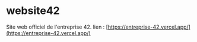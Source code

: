 # website42
Site web officiel de l'entreprise 42.
lien : [https://entreprise-42.vercel.app/](https://entreprise-42.vercel.app/)


